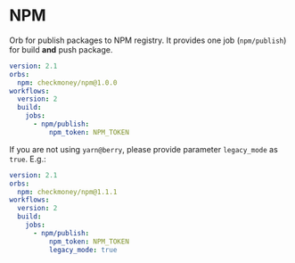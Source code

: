 # NPM

Orb for publish packages to NPM registry. It provides one job (`npm/publish`) for build **and** push package.

```yml
version: 2.1
orbs:
  npm: checkmoney/npm@1.0.0
workflows:
  version: 2
  build:
    jobs:
      - npm/publish:
          npm_token: NPM_TOKEN
```

If you are not using `yarn@berry`, please provide parameter `legacy_mode` as `true`. E.g.:
```yml
version: 2.1
orbs:
  npm: checkmoney/npm@1.1.1
workflows:
  version: 2
  build:
    jobs:
      - npm/publish:
          npm_token: NPM_TOKEN
          legacy_mode: true
```
